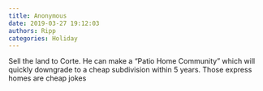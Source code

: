 ```yaml
---
title: Anonymous
date: 2019-03-27 19:12:03
authors: Ripp
categories: Holiday
---
```


 Sell the land to Corte.   He can make a “Patio Home Community” which will quickly downgrade to a cheap subdivision within 5 years.   Those express homes are cheap jokes